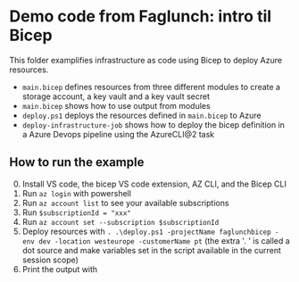 # Demo code from Faglunch: intro til Bicep
This folder examplifies infrastructure as code using Bicep to deploy Azure resources. 
- `main.bicep` defines resources from three different modules to create a storage account, a key vault and a key vault secret
- `main.bicep` shows how to use output from modules
- `deploy.ps1` deploys the resources defined in `main.bicep` to Azure
- `deploy-infrastructure-job` shows how to deploy the bicep definition in a Azure Devops pipeline using the AzureCLI@2 task

## How to run the example

0. Install VS code, the bicep VS code extension, AZ CLI, and the Bicep CLI
1. Run `az login` with powershell
2. Run `az account list` to see your available subscriptions
3. Run `$subscriptionId = "xxx"`
4. Run `az account set --subscription $subscriptionId`
5. Deploy resources with `. .\deploy.ps1 -projectName faglunchbicep -env dev -location westeurope -customerName pt` (the extra '. '  is called a dot source and make variables set in the script available in the current session scope)
6. Print the output with 